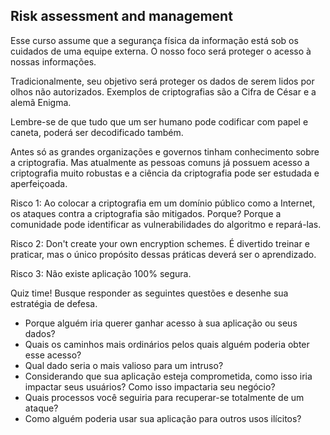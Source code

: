 ## Risk assessment and management
Esse curso assume que a segurança física da informação está sob os cuidados de uma equipe externa. O nosso foco será proteger o acesso à nossas informações.  

Tradicionalmente, seu objetivo será proteger os dados de serem lidos por olhos não autorizados.
Exemplos de criptografias são a Cifra de César e a alemã Enigma.  

Lembre-se de que tudo que um ser humano pode codificar com papel e caneta, poderá ser decodificado também.  

Antes só as grandes organizações e governos tinham conhecimento sobre a criptografia. Mas atualmente as pessoas comuns já possuem acesso a criptografia muito robustas e a ciência da criptografia pode ser estudada e aperfeiçoada.   

Risco 1: Ao colocar a criptografia em um domínio público como a Internet, os ataques contra a criptografia são mitigados. Porque? Porque a comunidade pode identificar as vulnerabilidades do algoritmo e repará-las.  

Risco 2: Don't create your own encryption schemes. É divertido treinar e praticar, mas o único propósito dessas práticas deverá ser o aprendizado.  

Risco 3: Não existe aplicação 100% segura.  

Quiz time! Busque responder as seguintes questões e desenhe sua estratégia de defesa.  

+ Porque alguém iria querer ganhar acesso à sua aplicação ou seus dados?  
+ Quais os caminhos mais ordinários pelos quais alguém poderia obter esse acesso?  
+ Qual dado seria o mais valioso para um intruso?  
+ Considerando que sua aplicação esteja comprometida, como isso iria impactar seus usuários? Como isso impactaria seu negócio?  
+ Quais processos você seguiria para recuperar-se totalmente de um ataque?  
+ Como alguém poderia usar sua aplicação para outros usos ilícitos?  
